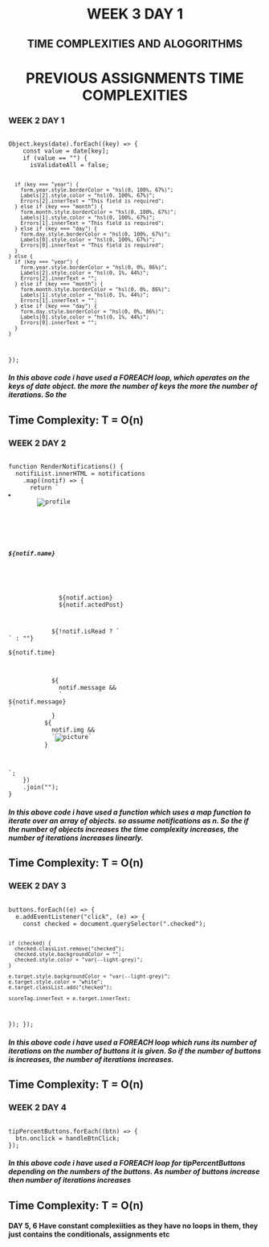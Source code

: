 <h1 align="center">WEEK 3 DAY 1</h1>

<h2 align="center">TIME COMPLEXITIES AND ALOGORITHMS</h2>

<h1 align="center">PREVIOUS ASSIGNMENTS TIME COMPLEXITIES</h1>

<h3>WEEK 2 DAY 1</h3>

<code>
Object.keys(date).forEach((key) => {
    const value = date[key];
    if (value == "") {
      isValidateAll = false;

      if (key === "year") {
        form.year.style.borderColor = "hsl(0, 100%, 67%)";
        Labels[2].style.color = "hsl(0, 100%, 67%)";
        Errors[2].innerText = "This field is required";
      } else if (key === "month") {
        form.month.style.borderColor = "hsl(0, 100%, 67%)";
        Labels[1].style.color = "hsl(0, 100%, 67%)";
        Errors[1].innerText = "This field is required";
      } else if (key === "day") {
        form.day.style.borderColor = "hsl(0, 100%, 67%)";
        Labels[0].style.color = "hsl(0, 100%, 67%)";
        Errors[0].innerText = "This field is required";
      }
    } else {
      if (key === "year") {
        form.year.style.borderColor = "hsl(0, 0%, 86%)";
        Labels[2].style.color = "hsl(0, 1%, 44%)";
        Errors[2].innerText = "";
      } else if (key === "month") {
        form.month.style.borderColor = "hsl(0, 0%, 86%)";
        Labels[1].style.color = "hsl(0, 1%, 44%)";
        Errors[1].innerText = "";
      } else if (key === "day") {
        form.day.style.borderColor = "hsl(0, 0%, 86%)";
        Labels[0].style.color = "hsl(0, 1%, 44%)";
        Errors[0].innerText = "";
      }
    }

});
</code>

<h5>In this above code i have used a FOREACH loop, which operates on the keys of date object. the more the number of keys the more the number of iterations. So the 
<h2>Time Complexity: T = O(n)</h2>
</h5>

<h3>WEEK 2 DAY 2</h3>

<code>
function RenderNotifications() {
  notifiList.innerHTML = notifications
    .map((notif) => {
      return `<li class="notification-list-item ${
        !notif.isRead ? `unread` : ""
      }" key="${notif.id}">
        <img
          class="notification-profile-img"
          src="${notif.profile}"
          alt="profile"
        />
        <div class=" ${
          notif.img ? `notification-content-flex` : `notification-content`
        }">
          <div class="notification-text">
            <h5 class="name">${notif.name}</h5>
            <p>
              ${notif.action}
              <a class="notification-link-post">${notif.actedPost}</a>
            </p>
            ${!notif.isRead ? `<div class="unread-icon"></div>` : ""}
            <div class="time-past">${notif.time}</div>
            </div>
            ${
              notif.message &&
              `<div class="notification-message">${notif.message}</div>`
            }
          ${
            notif.img &&
            `<img class="notification-post-img" src="${notif.img}" alt="picture" />`
          }
        </div>
      </li>`;
    })
    .join("");
}</code>

<h5>In this above code i have used a function which uses a map function to iterate over an array of objects. so assume notifications as n. So the if the number of objects increases the time complexity increases, the number of iterations increases linearly.
<h2>Time Complexity: T = O(n)</h2>
</h5>

<h3>WEEK 2 DAY 3</h3>

<code>
buttons.forEach((e) => {
  e.addEventListener("click", (e) => {
    const checked = document.querySelector(".checked");

    if (checked) {
      checked.classList.remove("checked");
      checked.style.backgroundColor = "";
      checked.style.color = "var(--light-grey)";
    }

    e.target.style.backgroundColor = "var(--light-grey)";
    e.target.style.color = "white";
    e.target.classList.add("checked");

    scoreTag.innerText = e.target.innerText;

});
});
</code>

<h5>In this above code i have used a FOREACH loop which runs its number of iterations on the number of buttons it is given. So if the number of buttons is increases, the number of iterations increases.
<h2>Time Complexity: T = O(n)</h2>
</h5>

<h3>WEEK 2 DAY 4</h3>

<code>
tipPercentButtons.forEach((btn) => {
  btn.onclick = handleBtnClick;
});
</code>

<h5>In this above code i have used a FOREACH loop for tipPercentButtons depending on the numbers of the buttons. As number of buttons increase then number of iterations increases
<h2>Time Complexity: T = O(n)</h2>
</h5>

<h4>DAY 5, 6 Have constant complexiities as they have no loops in them, they just contains the conditionals, assignments etc</h4>
